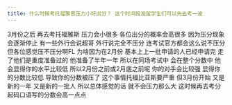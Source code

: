 ```yaml
---
title: 什么时候考托福雅思压力小好出分？ 这个时间段准留学生们可以先去考一波
---
```

3月份之后
再去考托福雅斯
压力会小很多
各位出分的概率会高很多
因为压分现象会逐渐停止
有一些外行会说超哥
外行说完全不压分
连考试官方都会这么说不压分
但各位感觉压不压分啊FL
为啥因为在2月份
基本上上一批申请的人已经申请完
走了他们是重度准备过的
他准备了半年一年
所以在同场考试中
会在整个分数中
他会显得你的水平比较低
所以2月份之前或2月底之前呢
你的对手会比较强
显得你的分数比较低
导致你的分数被压了
这个事情托福比亚斯要严重
但3月份开始
又是新的一年
又是新的一批人
所以总体感觉的话
就不会压力那么大
这时候再去考分
起码口语写的分数会高一点点
